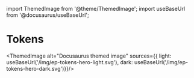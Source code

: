 import ThemedImage from '@theme/ThemedImage';
import useBaseUrl from '@docusaurus/useBaseUrl';

# Tokens

<ThemedImage
alt="Docusaurus themed image"
sources={{ light: useBaseUrl('/img/ep-tokens-hero-light.svg'), dark: useBaseUrl('/img/ep-tokens-hero-dark.svg')}}/>

